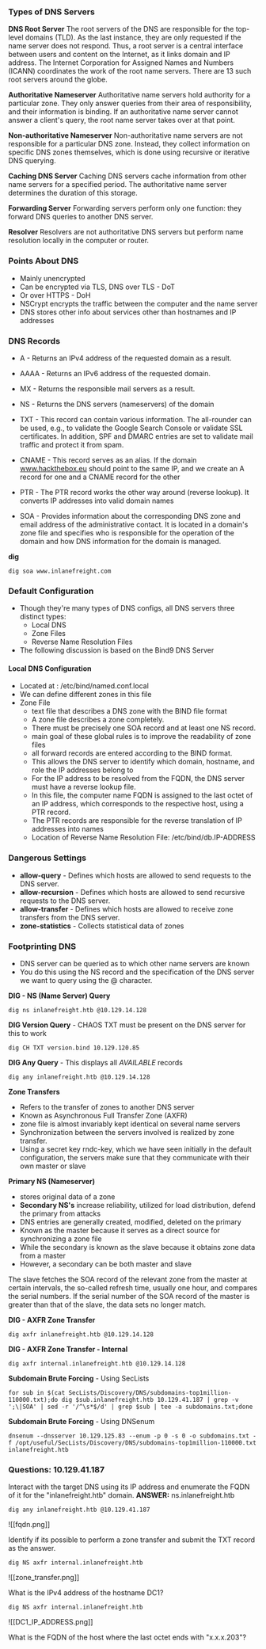 
### Types of DNS Servers

**DNS Root Server**
The root servers of the DNS are responsible for the top-level domains (TLD). As the last instance, they are only requested if the name server does not respond. Thus, a root server is a central interface between users and content on the Internet, as it links domain and IP address. The Internet Corporation for Assigned Names and Numbers (ICANN) coordinates the work of the root name servers. There are 13 such root servers around the globe.

**Authoritative Nameserver**
Authoritative name servers hold authority for a particular zone. They only answer queries from their area of responsibility, and their information is binding. If an authoritative name server cannot answer a client's query, the root name server takes over at that point.

**Non-authoritative Nameserver**
Non-authoritative name servers are not responsible for a particular DNS zone. Instead, they collect information on specific DNS zones themselves, which is done using recursive or iterative DNS querying.

**Caching DNS Server**
Caching DNS servers cache information from other name servers for a specified period. The authoritative name server determines the duration of this storage.

**Forwarding Server**
Forwarding servers perform only one function: they forward DNS queries to another DNS server.

**Resolver**
Resolvers are not authoritative DNS servers but perform name resolution locally in the computer or router.



### Points About DNS
- Mainly unencrypted
- Can be encrypted via TLS, DNS over TLS - DoT
- Or over HTTPS - DoH
- NSCrypt encrypts the traffic between the computer and the name server
- DNS stores other info about services other than hostnames and IP addresses

### DNS Records

- A	        - Returns an IPv4 address of the requested domain as a result.
- AAAA	- Returns an IPv6 address of the requested domain.
- MX	    - Returns the responsible mail servers as a result.
- NS	    - Returns the DNS servers (nameservers) of the domain
- TXT	    - This record can contain various information. The all-rounder can be used, e.g., to validate the Google Search Console or validate SSL certificates. In addition, SPF and DMARC entries are set to validate mail traffic and protect it from spam.

- CNAME	  - This record serves as an alias. If the domain www.hackthebox.eu should point to the same IP, and we create an A record for one and a CNAME record for the other
- PTR	- The PTR record works the other way around (reverse lookup). It converts IP addresses into valid domain names
- SOA	- Provides information about the corresponding DNS zone and email address of the administrative contact. It is located in a domain's zone file and specifies who is responsible for the operation of the domain and how DNS information for the domain is managed.

**dig**
```
dig soa www.inlanefreight.com
```

### Default Configuration

- Though they're many types of DNS configs, all DNS servers three distinct types:
	- Local DNS
	- Zone Files
	- Reverse Name Resolution Files
- The following discussion is based on the Bind9 DNS Server

#### Local DNS Configuration

- Located at : /etc/bind/named.conf.local
- We can define different zones in this file
- Zone File
	- text file that describes a DNS zone with the BIND file format
	- A zone file describes a zone completely. 
	- There must be precisely one SOA record and at least one NS record.
	- main goal of these global rules is to improve the readability of zone files
	- all forward records are entered according to the BIND format. 
	- This allows the DNS server to identify which domain, hostname, and role the IP addresses belong to
	- For the IP address to be resolved from the FQDN, the DNS server must have a reverse lookup file. 
	- In this file, the computer name FQDN is assigned to the last octet of an IP address, which corresponds to the respective host, using a PTR record. 
	- The PTR records are responsible for the reverse translation of IP addresses into names
	- Location of Reverse Name Resolution File: /etc/bind/db.IP-ADDRESS

### Dangerous Settings

- **allow-query** - Defines which hosts are allowed to send requests to the DNS server.
- **allow-recursion**	- Defines which hosts are allowed to send recursive requests to the DNS server.
- **allow-transfer** -	Defines which hosts are allowed to receive zone transfers from the DNS server.
- **zone-statistics** - Collects statistical data of zones


### Footprinting DNS

- DNS server can be queried as to which other name servers are known
- You do this using the NS record and the specification of the DNS server we want to query using the @ character.

**DIG - NS (Name Server) Query**
```
dig ns inlanefreight.htb @10.129.14.128
```

**DIG Version Query** - CHAOS TXT must be present on the DNS server for this to work
```
dig CH TXT version.bind 10.129.120.85
```

**DIG Any Query** - This displays all *AVAILABLE* records
```
dig any inlanefreight.htb @10.129.14.128
```

**Zone Transfers**
- Refers to the transfer of zones to another DNS server
- Known as Asynchronous Full Transfer Zone (AXFR)
- zone file is almost invariably kept identical on several name servers
- Synchronization between the servers involved is realized by zone transfer. 
- Using a secret key rndc-key, which we have seen initially in the default configuration, the servers make sure that they communicate with their own master or slave

**Primary  NS (Nameserver)**
- stores original data of a zone
- **Secondary NS's** increase reliability, utilized for load distribution, defend the primary from attacks
- DNS entries are generally created, modified, deleted on the primary
- Known as the master because it serves as a direct source for synchronizing a zone file
- While the secondary is known as the slave because it obtains zone data from a master
- However, a secondary can be both master and slave

The slave fetches the SOA record of the relevant zone from the master at certain intervals, the so-called refresh time, usually one hour, and compares the serial numbers. If the serial number of the SOA record of the master is greater than that of the slave, the data sets no longer match.

**DIG - AXFR Zone Transfer**
```
dig axfr inlanefreight.htb @10.129.14.128
```

**DIG - AXFR Zone Transfer - Internal**
```
dig axfr internal.inlanefreight.htb @10.129.14.128
```

**Subdomain Brute Forcing** - Using SecLists
```
for sub in $(cat SecLists/Discovery/DNS/subdomains-top1million-110000.txt);do dig $sub.inlanefreight.htb 10.129.41.187 | grep -v ';\|SOA' | sed -r '/^\s*$/d' | grep $sub | tee -a subdomains.txt;done
```

**Subdomain Brute Forcing** - Using DNSenum
```
dnsenum --dnsserver 10.129.125.83 --enum -p 0 -s 0 -o subdomains.txt -f /opt/useful/SecLists/Discovery/DNS/subdomains-top1million-110000.txt inlanefreight.htb
```


### Questions: 10.129.41.187

 Interact with the target DNS using its IP address and enumerate the FQDN of it for the "inlanefreight.htb" domain.
 **ANSWER:** ns.inlanefreight.htb
```
dig any inlanefreight.htb @10.129.41.187
```
![[fqdn.png]]

Identify if its possible to perform a zone transfer and submit the TXT record as the answer.
```
dig NS axfr internal.inlanefreight.htb
```

![[zone_transfer.png]]

What is the IPv4 address of the hostname DC1?
```
dig NS axfr internal.inlanefreight.htb
```
![[DC1_IP_ADDRESS.png]]

What is the FQDN of the host where the last octet ends with "x.x.x.203"?
```

```

